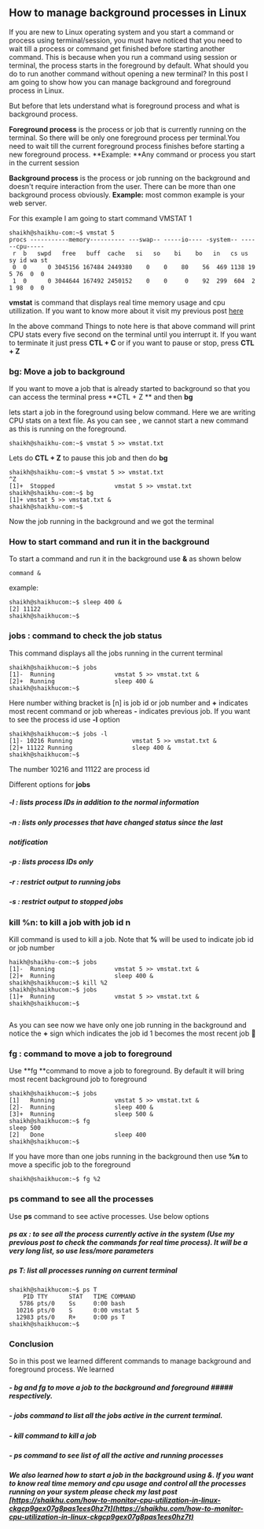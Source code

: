 ## How to manage background processes in Linux

If you are new to Linux operating system and you start a command or process using terminal/session, you must have noticed that you need to wait till a process or command get finished before starting another command. This is because when you run a command using session or terminal, the process starts in the foreground by default. What should you do to run another command without opening a new terminal?
In this post I am going to show how you can manage background and foreground process in Linux. 
 
But before that lets understand what is foreground process and what is background process.

**Foreground process** is the process or job that is currently running on the terminal. So there will be only one foreground process per terminal.You need to wait till the current foreground process finishes before starting a new foreground process.
**Example: **Any command or process you start in the current session

**Background process** is the process or job running on the background and doesn't require interaction from the user. There can be more than one background process obviously.
**Example:** most common example is your web server.

For this example I am going to start command VMSTAT 1

```
shaikh@shaikhu-com:~$ vmstat 5
procs -----------memory---------- ---swap-- -----io---- -system-- ------cpu-----
 r  b   swpd   free   buff  cache   si   so    bi    bo   in   cs us sy id wa st
 0  0      0 3045156 167484 2449380    0    0    80    56  469 1138 19  5 76  0  0
 1  0      0 3044644 167492 2450152    0    0     0    92  299  604  2  1 98  0  0
``` 
**vmstat** is command that displays real time memory usage and cpu utillization. If you want to know more about it visit my previous post  [here](https://shaikhu.com/how-to-monitor-cpu-utilization-in-linux-ckgcp9gex07g8pas1ees0hz7t) 

In the above command 
Things to note here is that above command will print CPU stats every five second on the terminal until you interrupt it. If you want to terminate it just press **CTL + C** or if you want to pause or stop, press **CTL + Z**

### bg: Move a job to background
If you want to move a job that is already started to background so that you can access the terminal press **CTL + Z ** and then **bg**

lets start a job in the foreground using below command. Here we are writing CPU stats on a text file. As you can see , we cannot start a new command as this is running on the foreground.
```
shaikh@shaikhu-com:~$ vmstat 5 >> vmstat.txt

``` 
Lets do **CTL + Z** to pause this job and then do **bg**


```
shaikh@shaikhu-com:~$ vmstat 5 >> vmstat.txt
^Z
[1]+  Stopped                 vmstat 5 >> vmstat.txt
shaikh@shaikhu-com:~$ bg
[1]+ vmstat 5 >> vmstat.txt &
shaikh@shaikhu-com:~$ 
```

Now the job running in the background and we got the terminal

### How to start command and run it in the background

To start a command and run it in the background use **&** as shown below
```
command &
```
example: 
```
shaikh@shaikhucom:~$ sleep 400 &
[2] 11122
shaikh@shaikhucom:~$ 
```

### jobs : command to check the job status
This command displays all the jobs running in the current terminal

```
shaikh@shaikhucom:~$ jobs
[1]-  Running                 vmstat 5 >> vmstat.txt &
[2]+  Running                 sleep 400 &
shaikh@shaikhucom:~$ 

``` 
Here number withing bracket is [n] is job id or job number and **+** indicates most recent command or job whereas **-** indicates previous job. If you want to see the process id use **-l** option
```
shaikh@shaikhucom:~$ jobs -l
[1]- 10216 Running                 vmstat 5 >> vmstat.txt &
[2]+ 11122 Running                 sleep 400 &
shaikh@shaikhucom:~$ 
```
The number 10216 and 11122 are process id

Different options for **jobs**
#####       -l :	lists process IDs in addition to the normal information
#####       -n : 	lists only processes that have changed status since the last
#####     		notification
#####       -p :	lists process IDs only
#####       -r :	restrict output to running jobs
#####       -s :	restrict output to stopped jobs

### kill %n: to kill a job with job id n

Kill command is used to kill a job. Note that **%** will be used to indicate job id or job number
```
haikh@shaikhu-com:~$ jobs
[1]-  Running                 vmstat 5 >> vmstat.txt &
[2]+  Running                 sleep 400 &
shaikh@shaikhucom:~$ kill %2
shaikh@shaikhucom:~$ jobs
[1]+  Running                 vmstat 5 >> vmstat.txt &
shaikh@shaikhucom:~$ 


```
 As you can see now we have only one job running in the background and notice the **+** sign which indicates the job id 1 becomes the most recent job 🙂

### fg : command to move a job to foreground
Use **fg **command to move a job to foreground. By default it will bring most recent background job to foreground

```
shaikh@shaikhucom:~$ jobs
[1]   Running                 vmstat 5 >> vmstat.txt &
[2]-  Running                 sleep 400 &
[3]+  Running                 sleep 500 &
shaikh@shaikhucom:~$ fg
sleep 500
[2]   Done                    sleep 400
shaikh@shaikhucom:~$ 

```

If you have more than one jobs running in the background then use **%n** to move a specific job to the foreground
```
shaikh@shaikhucom:~$ fg %2
```

### ps command to see all the processes

Use **ps** command to see active processes.
Use below options
##### ps ax : to see all the process currently active in the system (Use my previous post to check the commands for real time process). It will be a very long list, so use less/more parameters

##### ps T: list all processes running on current terminal

```
shaikh@shaikhucom:~$ ps T
    PID TTY      STAT   TIME COMMAND
   5786 pts/0    Ss     0:00 bash
  10216 pts/0    S      0:00 vmstat 5
  12983 pts/0    R+     0:00 ps T
shaikh@shaikhucom:~$ 
```
### Conclusion
So in this post we learned different commands to manage background and foreground process. We learned
##### - **bg** and **fg** to move a job to the background and foreground ##### respectively. 
##### - **jobs** command to list all the jobs active in the current terminal. 
##### - **kill** command to kill a job
##### - **ps** command to see list of all the active and running processes

##### We also learned how to start a job in the background using **&**. If you want to know real time memory and cpu usage and control all the processes running on your system please check my last post  [https://shaikhu.com/how-to-monitor-cpu-utilization-in-linux-ckgcp9gex07g8pas1ees0hz7t](https://shaikhu.com/how-to-monitor-cpu-utilization-in-linux-ckgcp9gex07g8pas1ees0hz7t) 










































